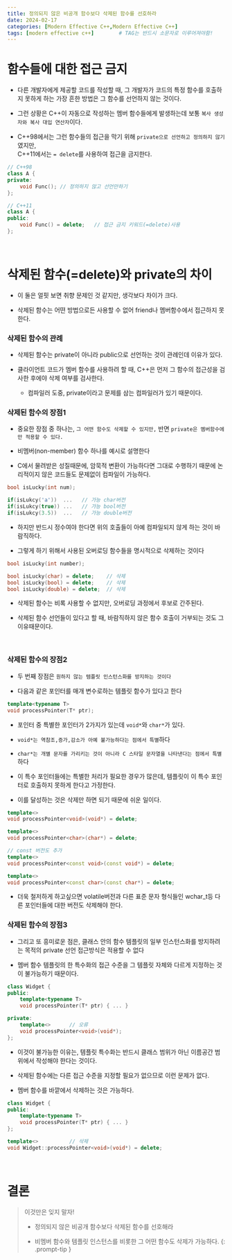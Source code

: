 ```yaml
---
title: 정의되지 않은 비공개 함수보다 삭제된 함수를 선호하라
date: 2024-02-17
categories: [Modern Effective C++,Modern Effective C++]
tags: [modern effective c++]		# TAG는 반드시 소문자로 이루어져야함!
---
```


# 함수들에 대한 접근 금지

* 다른 개발자에게 제공할 코드를 작성할 때, 그 개발자가 코드의 특정 함수를 호출하지 못하게 하는 가장 흔한 방법은 그 함수를 선언하지 않는 것이다.

* 그런 상황은 C++이 자동으로 작성하는 멤버 함수들에게 발생하는데 보통 `복사 생성자와 복사 대입 연산자`이다.

* C++98에서는 그런 함수들의 접근을 막기 위해 `private으로 선언하고 정의하지 않기`였지만,
<br>C++11에서는 `= delete`를 사용하여 접근을 금지한다.


```c++
// C++98
class A {
private:
    void Func(); // 정의하지 않고 선언만하기
};

// C++11
class A {
public:
    void Func() = delete;   // 접근 금지 키워드(=delete)사용
};
```

<br>

# 삭제된 함수(=delete)와 private의 차이

* 이 둘은 얼핏 보면 취향 문제인 것 같지만, 생각보다 차이가 크다.

* 삭제된 함수는 어떤 방법으로든 사용할 수 없어 friend나 멤버함수에서 접근하지 못한다.

### 삭제된 함수의 관례

* 삭제된 함수는 private이 아니라 public으로 선언하는 것이 관례인데 이유가 있다.

* 클라이언트 코드가 멤버 함수를 사용하려 할 때, C++은 먼저 그 함수의 접근성을 검사한 후에야 삭제 여부를 검사한다.

  * 컴파일러 도중, private이라고 문제를 삼는 컴파일러가 있기 때문이다.


### 삭제된 함수의 장점1

* 중요한 장점 중 하나는, `그 어떤 함수도 삭제할 수 있지만,` 반면 `private은 멤버함수에만 적용할 수 있다.`

* 비멤버(non-member) 함수 하나를 예시로 설명한다

* C에서 물려받은 성질때문에, 암묵적 변환이 가능하다면 그대로 수행하기 때문에 논리적이지 않은 코드들도 문제없이 컴파일이 가능하다.

```c++
bool isLucky(int num);

if(isLukcy('a'))  ...   // 가능 char버전
if(isLukcy(true)) ...   // 가능 bool버전
if(isLukcy(3.5))  ...   // 가능 double버전
```

* 하지만 반드시 정수여야 한다면 위의 호출들이 아예 컴파일되지 않게 하는 것이 바람직하다.

* 그렇게 하기 위해서 사용된 오버로딩 함수들을 명시적으로 삭제하는 것이다

```c++
bool isLucky(int number);

bool isLucky(char) = delete;    // 삭제
bool isLucky(bool) = delete;    // 삭제
bool isLucky(double) = delete;  // 삭제
```

* 삭제된 함수는 비록 사용할 수 없지만, 오버로딩 과정에서 후보로 간주된다.

* 삭제된 함수 선언들이 있다고 할 때, 바람직하지 않은 함수 호출이 거부되는 것도 그 이유때문이다.


<br>

### 삭제된 함수의 장점2

* 두 번째 장점은 `원하지 않는 템플릿 인스턴스화를 방지하는 것이다`

* 다음과 같은 포인터를 매개 변수로하는 템플릿 함수가 있다고 한다

```c++
template<typename T>
void processPointer(T* ptr);
```

* 포인터 중 특별한 포인터가 2가지가 있는데 `void*`와 `char*`가 있다.

* `void*는 역참조,증가,감소가 아예 불가능하다는 점에서 특별`하다

* `char*는 개별 문자를 가리키는 것이 아니라 C 스타일 문자열을 나타낸다는 점에서 특별`하다

* 이 특수 포인터들에는 특별한 처리가 필요한 경우가 많은데, 템플릿이 이 특수 포인터로 호출하지 못하게 한다고 가정한다.

* 이를 달성하는 것은 삭제만 하면 되기 때문에 쉬운 일이다.

```c++
template<>
void processPointer<void>(void*) = delete;

template<>
void processPointer<char>(char*) = delete;

// const 버전도 추가
template<>
void processPointer<const void>(const void*) = delete;

template<>
void processPointer<const char>(const char*) = delete;
```

* 더욱 철저하게 하고싶으면 volatile버전과 다른 표준 문자 형식들인 wchar_t등 다른 포인터들에 대한 버전도 삭제해야 한다.

### 삭제된 함수의 장점3

* 그리고 또 흥미로운 점은, 클래스 안의 함수 템플릿의 일부 인스턴스화를 방지하려는 목적의 private 선언 접근방식은 적용할 수 없다

* 멤버 함수 템플릿의 한 특수화의 접근 수준을 그 템플릿 자체와 다르게 지정하는 것이 불가능하기 때문이다.

```c++
class Widget {
public:
    template<typename T>
    void processPointer(T* ptr) { ... }

private:
    template<>      // 오류
    void processPointer<void>(void*);
};
```

* 이것이 불가능한 이유는, 템플릿 특수화는 반드시 클래스 범위가 아닌 이름공간 범위에서 작성해야 한다는 것이다.

* 삭제된 함수에는 다른 접근 수준을 지정할 필요가 없으므로 이런 문제가 없다.

* 멤버 함수를 바깥에서 삭제하는 것은 가능하다.

```c++
class Widget {
public:
    template<typename T>
    void processPointer(T* ptr) { ... }
};

template<>          // 삭제
void Widget::processPointer<void>(void*) = delete;
```


<br>

# **결론**

> 이것만은 잊지 말자!
> * 정의되지 않은 비공개 함수보다 삭제된 함수를 선호해라
>
> * 비멤버 함수와 템플릿 인스턴스를 비롯한 그 어떤 함수도 삭제가 가능하다.
> {: .prompt-tip }
